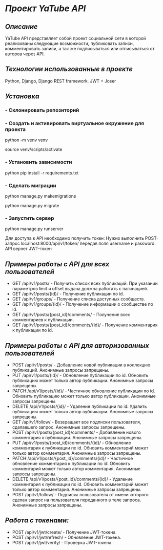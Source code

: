 # ***Проект YaTube API***
## ***Описание***
YaTube API представляет собой проект социальной сети в которой реализованы следующие возможности, публиковать записи, комментировать записи, а так же подписываться или отписываться от авторов через API.
## ***Технологии использованные в проекте***
Python, Django, Django REST framework, JWT + Joser
## ***Установка***

### - Склонировать репозиторий
### - Создать и активировать виртуальное окружение для проекта

python -m venv venv

source venv/scripts/activate

### - Установить зависимости
python pip install -r requirements.txt

### - Сделать миграции
python manage.py makemigrations

python manage.py migrate

### - Запустить сервер
python manage.py runserver

Для доступа к API необходимо получить токен: 
Нужно выполнить POST-запрос localhost:8000/api/v1/token/ передав поля username и password. API вернет JWT-токен

## ***Примеры работы с API для всех пользователей***
* GET /api/v1/posts/ - Получить список всех публикаций. При указании параметров limit и offset выдача должна работать с пагинацией. 
* GET /api/v1/posts/{id}/ - Получение публикации по id. 
* GET /api/v1/groups/ - Получение списка доступных сообществ. 
* GET /api/v1/groups/{id}/ - Получение информации о сообществе по id. 
* GET /api/v1/posts/{post_id}/comments/ - Получение всех комментариев к публикации. 
* GET /api/v1/posts/{post_id}/comments/{id}/ - Получение комментария к публикации по id. 

## ***Примеры работы с API для авторизованных пользователей***
* POST /api/v1/posts/ - Добавление новой публикации в коллекцию публикаций. Анонимные запросы запрещены.
* PUT /api/v1/posts/{id}/ - Обновление публикации по id. Обновить публикацию может только автор публикации. Анонимные запросы запрещены.
* PATCH /api/v1/posts/{id}/ - Частичное обновление публикации по id. Обновить публикацию может только автор публикации. Анонимные запросы запрещены.
* DELETE /api/v1/posts/{id}/ - Удаление публикации по id. Удалить публикацию может только автор публикации. Анонимные запросы запрещены.
* GET /api/v1/follow/ - Возвращает все подписки пользователя, сделавшего запрос. Анонимные запросы запрещены.
* POST /api/v1/posts/{post_id}/comments/ - Добавление нового комментария к публикации. Анонимные запросы запрещены.
* PUT /api/v1/posts/{post_id}/comments/{id}/ - Обновление комментария к публикации по id. Обновить комментарий может только автор комментария. Анонимные запросы запрещены.
* PATCH /api/v1/posts/{post_id}/comments/{id}/ - Частичное обновление комментария к публикации по id. Обновить комментарий может только автор комментария. Анонимные запросы запрещены.
* DELETE /api/v1/posts/{post_id}/comments/{id}/ - Удаление комментария к публикации по id. Обновить комментарий может только автор комментария. Анонимные запросы запрещены.
* POST /api/v1/follow/ - Подписка пользователя от имени которого сделан запрос на пользователя переданного в теле запроса. Анонимные запросы запрещены.

## ***Работа с токенами:***
* POST /api/v1/jwt/create/ - Получение JWT-токена.
* POST /api/v1/jwt/refresh/ - Обновление JWT-токена.
* POST /api/v1/jwt/verify/ - Проверка JWT-токена.
